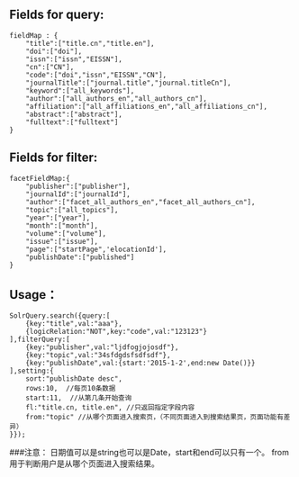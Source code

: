 Fields for query:
-----------------
    fieldMap : {
        "title":["title.cn","title.en"],
        "doi":["doi"],
        "issn":["issn","EISSN"],
        "cn":["CN"],
        "code":["doi","issn","EISSN","CN"],
        "journalTitle":["journal.title","journal.titleCn"],
        "keyword":["all_keywords"],
        "author":["all_authors_en","all_authors_cn"],
        "affiliation":["all_affiliations_en","all_affiliations_cn"],
        "abstract":["abstract"],
        "fulltext":["fulltext"]
    }
 
Fields for filter:
-----------------
    facetFieldMap:{
        "publisher":["publisher"],
        "journalId":["journalId"],
        "author":["facet_all_authors_en","facet_all_authors_cn"],
        "topic":["all_topics"],
        "year":["year"],
        "month":["month"],
        "volume":["volume"],
        "issue":["issue"],
        "page":["startPage",'elocationId'],
        "publishDate":["published"]
    }

Usage：
-----------------
    SolrQuery.search({query:[
        {key:"title",val:"aaa"},
        {logicRelation:"NOT",key:"code",val:"123123"}
    ],filterQuery:[
        {key:"publisher",val:"ljdfogjojosdf"},
        {key:"topic",val:"34sfdgdsfsdfsdf"},
        {key:"publishDate",val:{start:'2015-1-2',end:new Date()}}
    ],setting:{
        sort:"publishDate desc",
        rows:10,  //每页10条数据
        start:11,  //从第几条开始查询
        fl:"title.cn, title.en", //只返回指定字段内容
        from:"topic" //从哪个页面进入搜索页，（不同页面进入到搜索结果页，页面功能有差异）
    }});
###注意：
    日期值可以是string也可以是Date，start和end可以只有一个。
    from用于判断用户是从哪个页面进入搜索结果。